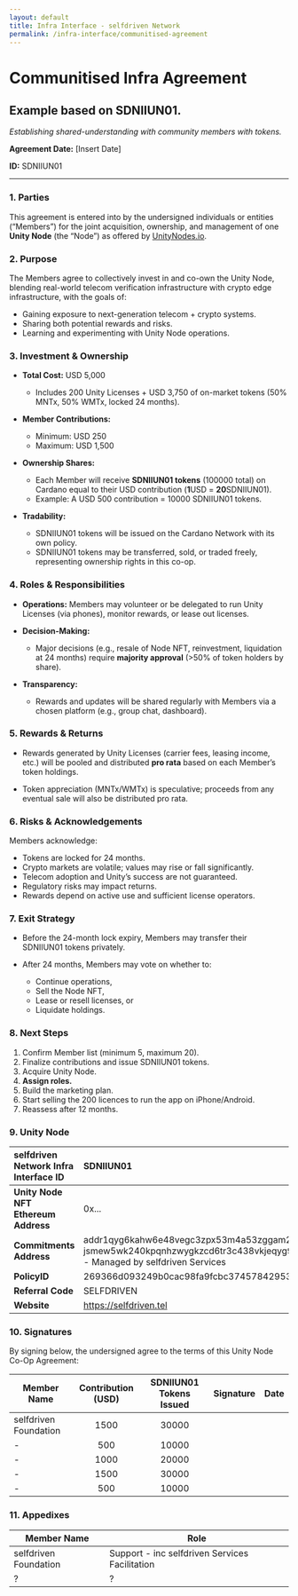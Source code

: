 ```yaml
---
layout: default
title: Infra Interface - selfdriven Network
permalink: /infra-interface/communitised-agreement
---
```


# Communitised Infra Agreement

## Example based on SDNIIUN01.

*Establishing shared-understanding with community members with tokens.*

**Agreement Date:** \[Insert Date\]

**ID:** SDNIIUN01

---

### **1\. Parties**

This agreement is entered into by the undersigned individuals or entities (“Members”) for the joint acquisition, ownership, and management of one **Unity Node** (the “Node”) as offered by [UnityNodes.io](https://unitynodes.io).

### **2\. Purpose**

The Members agree to collectively invest in and co-own the Unity Node, blending real-world telecom verification infrastructure with crypto edge infrastructure, with the goals of:

* Gaining exposure to next-generation telecom \+ crypto systems.  
* Sharing both potential rewards and risks.  
* Learning and experimenting with Unity Node operations.

### **3\. Investment & Ownership**

* **Total Cost:** USD 5,000  
  * Includes 200 Unity Licenses \+ USD 3,750 of on-market tokens (50% MNTx, 50% WMTx, locked 24 months).

* **Member Contributions:**  
  * Minimum: USD 250  
  * Maximum: USD 1,500

* **Ownership Shares:**  
  * Each Member will receive **SDNIIUN01 tokens** (100000 total) on Cardano equal to their USD contribution (**1**USD \= **20**SDNIIUN01).  
  * Example: A USD 500 contribution \= 10000 SDNIIUN01 tokens.

* **Tradability:**  
  * SDNIIUN01 tokens will be issued on the Cardano Network with its own policy.  
  * SDNIIUN01 tokens may be transferred, sold, or traded freely, representing ownership rights in this co-op.

### **4\. Roles & Responsibilities**

* **Operations:** Members may volunteer or be delegated to run Unity Licenses (via phones), monitor rewards, or lease out licenses.

* **Decision-Making:**  
  * Major decisions (e.g., resale of Node NFT, reinvestment, liquidation at 24 months) require **majority approval** (\>50% of token holders by share).

* **Transparency:**  
  * Rewards and updates will be shared regularly with Members via a chosen platform (e.g., group chat, dashboard).

### **5\. Rewards & Returns**

* Rewards generated by Unity Licenses (carrier fees, leasing income, etc.) will be pooled and distributed **pro rata** based on each Member’s token holdings.

* Token appreciation (MNTx/WMTx) is speculative; proceeds from any eventual sale will also be distributed pro rata.

### **6\. Risks & Acknowledgements**

Members acknowledge:

* Tokens are locked for 24 months.  
* Crypto markets are volatile; values may rise or fall significantly.  
* Telecom adoption and Unity’s success are not guaranteed.  
* Regulatory risks may impact returns.  
* Rewards depend on active use and sufficient license operators.

### **7\. Exit Strategy**

* Before the 24-month lock expiry, Members may transfer their SDNIIUN01 tokens privately.

* After 24 months, Members may vote on whether to:  
  * Continue operations,  
  * Sell the Node NFT,  
  * Lease or resell licenses, or  
  * Liquidate holdings.

### **8\. Next Steps**

1. Confirm Member list (minimum 5, maximum 20).  
2. Finalize contributions and issue SDNIIUN01 tokens.  
3. Acquire Unity Node.  
4. **Assign roles.**  
5. Build the marketing plan.  
6. Start selling the 200 licences to run the app on iPhone/Android.  
7. Reassess after 12 months.

### **9\. Unity Node**

| selfdriven Network Infra Interface ID | SDNIIUN01 |
| :---- | :---- |
| **Unity Node NFT Ethereum Address** | 0x... |
| **Commitments Address**  | addr1qyg6kahw6e48vegc3zpx53m4a53zggam277 \ jsmew5wk240kpqnhzwygkzcd6tr3c438vkjeqyg9vrqxhay0gtef87z7qrumjwk \- Managed by selfdriven Services |
| **PolicyID** | 269366d093249b0cac98fa9fcbc374578429534e3b7adeac09f081e3 |
| **Referral Code** | SELFDRIVEN |
| **Website** | https://selfdriven.tel |

### **10\. Signatures**

By signing below, the undersigned agree to the terms of this Unity Node Co-Op Agreement:

| Member Name | Contribution (USD) | SDNIIUN01 Tokens Issued | Signature | Date |
| ----- | :---: | :---: | ----- | ----- |
| selfdriven Foundation | 1500 | 30000 |  |  |
| - | 500 | 10000 |  |  |
| - | 1000 | 20000 |  |  |
| - | 1500 | 30000 |  |  |
| - | 500 | 10000 |  |  |

### **11\. Appedixes**

| Member Name | Role |
| ----- | ----- |
| selfdriven Foundation | Support \- inc selfdriven Services Facilitation |
| ? | ? |


